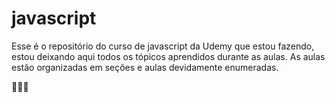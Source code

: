 # javascript
 Esse é o repositório do curso de javascript da Udemy que estou fazendo, estou deixando aqui todos os tópicos aprendidos durante as aulas. As aulas estão organizadas em seções e aulas devidamente enumeradas. 

 
👨🏽‍💻
